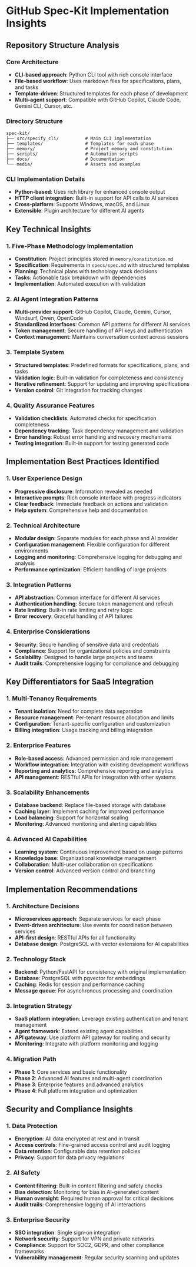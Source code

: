 # GitHub Spec-Kit Implementation Insights

## Repository Structure Analysis

### Core Architecture
- **CLI-based approach**: Python CLI tool with rich console interface
- **File-based workflow**: Uses markdown files for specifications, plans, and tasks
- **Template-driven**: Structured templates for each phase of development
- **Multi-agent support**: Compatible with GitHub Copilot, Claude Code, Gemini CLI, Cursor, etc.

### Directory Structure
```
spec-kit/
├── src/specify_cli/          # Main CLI implementation
├── templates/                # Templates for each phase
├── memory/                   # Project memory and constitution
├── scripts/                  # Automation scripts
├── docs/                     # Documentation
└── media/                    # Assets and examples
```

### CLI Implementation Details
- **Python-based**: Uses rich library for enhanced console output
- **HTTP client integration**: Built-in support for API calls to AI services
- **Cross-platform**: Supports Windows, macOS, and Linux
- **Extensible**: Plugin architecture for different AI agents

## Key Technical Insights

### 1. Five-Phase Methodology Implementation
- **Constitution**: Project principles stored in `memory/constitution.md`
- **Specification**: Requirements in `specs/spec.md` with structured templates
- **Planning**: Technical plans with technology stack decisions
- **Tasks**: Actionable task breakdown with dependencies
- **Implementation**: Automated execution with validation

### 2. AI Agent Integration Patterns
- **Multi-provider support**: GitHub Copilot, Claude, Gemini, Cursor, Windsurf, Qwen, OpenCode
- **Standardized interfaces**: Common API patterns for different AI services
- **Token management**: Secure handling of API keys and authentication
- **Context management**: Maintains conversation context across sessions

### 3. Template System
- **Structured templates**: Predefined formats for specifications, plans, and tasks
- **Validation logic**: Built-in validation for completeness and consistency
- **Iterative refinement**: Support for updating and improving specifications
- **Version control**: Git integration for tracking changes

### 4. Quality Assurance Features
- **Validation checklists**: Automated checks for specification completeness
- **Dependency tracking**: Task dependency management and validation
- **Error handling**: Robust error handling and recovery mechanisms
- **Testing integration**: Built-in support for testing generated code

## Implementation Best Practices Identified

### 1. User Experience Design
- **Progressive disclosure**: Information revealed as needed
- **Interactive prompts**: Rich console interface with progress indicators
- **Clear feedback**: Immediate feedback on actions and validation
- **Help system**: Comprehensive help and documentation

### 2. Technical Architecture
- **Modular design**: Separate modules for each phase and AI provider
- **Configuration management**: Flexible configuration for different environments
- **Logging and monitoring**: Comprehensive logging for debugging and analysis
- **Performance optimization**: Efficient handling of large projects

### 3. Integration Patterns
- **API abstraction**: Common interface for different AI services
- **Authentication handling**: Secure token management and refresh
- **Rate limiting**: Built-in rate limiting and retry logic
- **Error recovery**: Graceful handling of API failures

### 4. Enterprise Considerations
- **Security**: Secure handling of sensitive data and credentials
- **Compliance**: Support for organizational policies and constraints
- **Scalability**: Designed to handle large projects and teams
- **Audit trails**: Comprehensive logging for compliance and debugging

## Key Differentiators for SaaS Integration

### 1. Multi-Tenancy Requirements
- **Tenant isolation**: Need for complete data separation
- **Resource management**: Per-tenant resource allocation and limits
- **Configuration**: Tenant-specific configuration and customization
- **Billing integration**: Usage tracking and billing integration

### 2. Enterprise Features
- **Role-based access**: Advanced permission and role management
- **Workflow integration**: Integration with existing development workflows
- **Reporting and analytics**: Comprehensive reporting and analytics
- **API management**: RESTful APIs for integration with other systems

### 3. Scalability Enhancements
- **Database backend**: Replace file-based storage with database
- **Caching layer**: Implement caching for improved performance
- **Load balancing**: Support for horizontal scaling
- **Monitoring**: Advanced monitoring and alerting capabilities

### 4. Advanced AI Capabilities
- **Learning system**: Continuous improvement based on usage patterns
- **Knowledge base**: Organizational knowledge management
- **Collaboration**: Multi-user collaboration on specifications
- **Version control**: Advanced version control and branching

## Implementation Recommendations

### 1. Architecture Decisions
- **Microservices approach**: Separate services for each phase
- **Event-driven architecture**: Use events for coordination between services
- **API-first design**: RESTful APIs for all functionality
- **Database design**: PostgreSQL with vector extensions for AI capabilities

### 2. Technology Stack
- **Backend**: Python/FastAPI for consistency with original implementation
- **Database**: PostgreSQL with pgvector for embeddings
- **Caching**: Redis for session and performance caching
- **Message queue**: For asynchronous processing and coordination

### 3. Integration Strategy
- **SaaS platform integration**: Leverage existing authentication and tenant management
- **Agent framework**: Extend existing agent capabilities
- **API gateway**: Use platform API gateway for routing and security
- **Monitoring**: Integrate with platform monitoring and logging

### 4. Migration Path
- **Phase 1**: Core services and basic functionality
- **Phase 2**: Advanced AI features and multi-agent coordination
- **Phase 3**: Enterprise features and advanced analytics
- **Phase 4**: Full platform integration and optimization

## Security and Compliance Insights

### 1. Data Protection
- **Encryption**: All data encrypted at rest and in transit
- **Access controls**: Fine-grained access control and audit logging
- **Data retention**: Configurable data retention policies
- **Privacy**: Support for data privacy regulations

### 2. AI Safety
- **Content filtering**: Built-in content filtering and safety checks
- **Bias detection**: Monitoring for bias in AI-generated content
- **Human oversight**: Required human approval for critical decisions
- **Audit trails**: Comprehensive logging of AI interactions

### 3. Enterprise Security
- **SSO integration**: Single sign-on integration
- **Network security**: Support for VPN and private networks
- **Compliance**: Support for SOC2, GDPR, and other compliance frameworks
- **Vulnerability management**: Regular security scanning and updates
